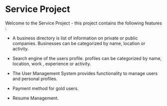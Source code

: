 Service Project
========================

Welcome to the Service Project - this project contains the following features :

- A business directory is list of information on private or public companies. Businesses can be categorized by name, location or activity.

- Search engine of the users profile. profiles can be categorized by name, location, work , experience or activity.

- The User Management System provides functionality to manage users and personal profiles.

- Payment method for gold users.

- Resume Management.
